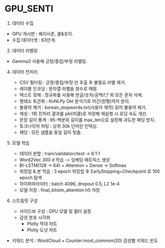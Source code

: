 # GPU_SENTI

1. 데이터 수집
  - GPU 게시판 : 퀘이사존, 쿨&조이.
  - 수집 데이터셋 : 63만개.


2. 데이터 라벨링
  - Gemma3 사용해 긍정/중립/부정 라벨링.


4. 데이터 전처리
   - CSV 필터링 : 긍정/중립/부정 만 추출 후 불필요 라벨 제거.
   - 레이블 인코딩 : 문자열 라벨을 정수로 매핑.
   - 텍스트 정제 : 정규화를 사용해 한글/숫자/공백/!,? 외 모든 문자 삭제.
   - 형태소 토큰화 : KoNLPy Okt 분석기로 어간(원형)까지 분리.
   - 불용어 제거 : korean_stopwords.txt(사용자 제작) 읽어 불용어 제거.
   - 캐싱 : 1회 전처리 결과를 pkl(피클)로 저장해 재실행 시 로딩 속도 개선.
   - 문장 길이 통계 : 95-백분위 길이를 max_len으로 설정해 과도한 패딩 방지.
   - 토크나이저 피팅 : 상위 30k 단어만 인덱싱.
   - 패딩 : 모든 샘플을 동일 길이 맞춤.


5. 모델 학습
   - 데이터 분할 : train/validation/test -> 8:1:1
   - Word2Vec 300 d 학습 -> 임베딩 매트릭스 생성
   - BI-LSTM(128 -> 64) + Attention + Dense → Softmax
   - 워밍업 & 본 학습 : 3 epoch 워밍업 후 EarlyStopping+Checkpoint 로 100 epoch 탐색
   - 하이퍼파라미터 : batch 4096, dropout 0.5, L2 1e-4
   - 모델 저장 : final_bilstm_attention.h5 저장


6. 스트림릿 구성
   - 사이드바 구성 : GPU 모델 및 필터 설정
   - 감성 분포 시각화
       - Plotly 막대 차트
       - Plotly 도넛 차트
  - 키워드 분석 : WordCloud + Counter.most_common(20) 감성별 키워드 빈도 
